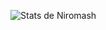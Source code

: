 ![Stats de Niromash](https://github-readme-stats.vercel.app/api?username=Niromash&count_private=true)
